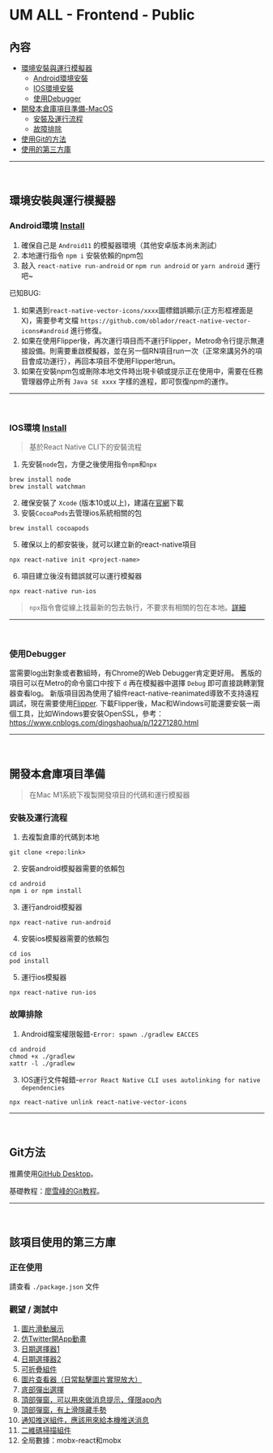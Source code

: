 # UM ALL - Frontend - Public

## 內容
- [環境安裝與運行模擬器](#環境安裝與運行模擬器)
  * [Android環境安裝](#android環境-install)
  * [IOS環境安裝](#ios環境-install)
  * [使用Debugger](#使用Debugger)
- [開發本倉庫項目準備-MacOS](#開發本倉庫項目準備)
  * [安裝及運行流程](#安裝及運行流程)
  * [故障排除](#故障排除)
- [使用Git的方法](#git方法)
- [使用的第三方庫](#該項目使用的第三方庫)

---

&nbsp;
## 環境安裝與運行模擬器

### Android環境 [Install](https://reactnative.dev/docs/environment-setup)
1. 確保自己是 `Android11` 的模擬器環境（其他安卓版本尚未測試）
2. 本地運行指令 `npm i` 安裝依賴的npm包
3. 敲入 `react-native run-android` or `npm run android` or `yarn android` 運行吧~

已知BUG:
1. 如果遇到`react-native-vector-icons/xxxx`圖標錯誤顯示(正方形框裡面是X)，需要參考文檔 `https://github.com/oblador/react-native-vector-icons#android` 進行修復。
2. 如果在使用Flipper後，再次運行項目而不運行Flipper，Metro命令行提示無連接設備。則需要重啟模擬器，並在另一個RN項目run一次（正常來講另外的項目會成功運行），再回本項目不使用Flipper地run。
3. 如果在安裝npm包或刪除本地文件時出現卡頓或提示正在使用中，需要在任務管理器停止所有 `Java SE xxxx` 字樣的進程，即可恢復npm的運作。

---

&nbsp;
### IOS環境 [Install](https://reactnative.dev/docs/environment-setup)
> 基於React Native CLI下的安裝流程
1. 先安裝`node`包，方便之後使用指令`npm`和`npx`
```console
brew install node
brew install watchman
```
2. 確保安裝了 `Xcode` (版本10或以上)，建議在[官網](https://developer.apple.com/download/all/?q=Xcode)下載
3. 安裝`CocoaPods`去管理ios系統相關的包
```console
brew install cocoapods
```
5. 確保以上的都安裝後，就可以建立新的react-native項目
```console
npx react-native init <project-name>
```
6. 項目建立後沒有錯誤就可以運行模擬器
```console
npx react-native run-ios
```
> `npx`指令會從線上找最新的包去執行，不要求有相關的包在本地。[詳細](https://www.reddit.com/r/reactnative/comments/hmqvcm/why_is_npx_react_native_preferred_over_installing/)

---

&nbsp;
### 使用Debugger

當需要log出對象或者數組時，有Chrome的Web Debugger肯定更好用。
舊版的項目可以在Metro的命令窗口中按下 `d` 再在模擬器中選擇 `Debug` 即可直接跳轉瀏覽器查看log。
新版項目因為使用了組件react-native-reanimated導致不支持遠程調試，現在需要使用[Flipper](https://fbflipper.com/).
下載Flipper後，Mac和Windows可能還要安裝一兩個工具，比如Windows要安裝OpenSSL，參考：https://www.cnblogs.com/dingshaohua/p/12271280.html

---

&nbsp;
## 開發本倉庫項目準備
> 在Mac M1系統下複製開發項目的代碼和運行模擬器
### 安裝及運行流程
1. 去複製倉庫的代碼到本地
```console
git clone <repo:link>
```
2. 安裝android模擬器需要的依賴包
```console
cd android
npm i or npm install
```
3. 運行android模擬器
```console
npx react-native run-android
```
4. 安裝ios模擬器需要的依賴包
```console
cd ios
pod install
```
5. 運行ios模擬器
```console
npx react-native run-ios
```
### 故障排除
1. Android檔案權限報錯-`Error: spawn ./gradlew EACCES`
```console
cd android
chmod +x ./gradlew
xattr -l ./gradlew
```
3. IOS運行文件報錯-`error React Native CLI uses autolinking for native dependencies`
```console
npx react-native unlink react-native-vector-icons
```
---

&nbsp;
## Git方法
推薦使用[GitHub Desktop](https://desktop.github.com/)。

基礎教程：[廖雪峰的Git教程](https://www.liaoxuefeng.com/wiki/896043488029600)。

---

&nbsp;
## 該項目使用的第三方庫
### 正在使用
請查看 `./package.json` 文件

### 觀望 / 測試中
1. [圖片滑動展示](https://github.com/callstack/react-native-pager-view)
1. [仿Twitter開App動畫](https://github.com/fabio-alss-freitas/react-native-animated-splash-screen)
1. [日期選擇器1](https://github.com/mmazzarolo/react-native-modal-datetime-picker)
1. [日期選擇器2](https://github.com/wix/react-native-calendars)
1. [可折疊組件](https://github.com/oblador/react-native-collapsible)
1. [圖片查看器（日常點擊圖片實現放大）](https://github.com/ascoders/react-native-image-viewer)
1. [底部彈出選擇](https://github.com/osdnk/react-native-reanimated-bottom-sheet)
1. [頂部彈窗，可以用來做消息提示，僅限app內](https://github.com/calintamas/react-native-toast-message)
1. [頂部彈窗，有上滑隱藏手勢](https://github.com/testshallpass/react-native-dropdownalert)
1. [通知推送組件，應該用來給本機推送消息](https://github.com/wix/react-native-notifications)
1. [二維碼掃描組件](https://github.com/moaazsidat/react-native-qrcode-scanner)
1. 全局數據：mobx-react和mobx
